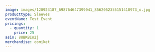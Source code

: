```yaml
---
image: images/120923187_698764647399041_8562052355151418973_o.jpg
producttype: Sleeves
eventName: Test Event
pricings:
  - quantity: 1
    price: 25
asin: 88BKBIn2j
merchandise: comiket
---
```


